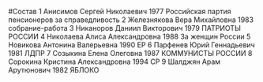 #Состав
1 Анисимов Сергей Николаевич 1977 Российская партия пенсионеров за справедливость
2 Железнякова Вера Михайловна 1983 собрание-работа
3 Никаноров Даниил Викторович 1979 ПАТРИОТЫ РОССИИ
4 Николаева Алиса Александровна 1988 За женщин России
5 Новикова Антонина Валерьевна 1990 ЕР
6 Парфенев Юрий Геннадьевич 1981 ЛДПР
7 Созыкина Елена Олеговна 1987 КОММУНИСТЫ РОССИИ
8 Сорокина Кристина Александровна 1994 СР
9 Шалджян Арам Арутюнович 1982 ЯБЛОКО
